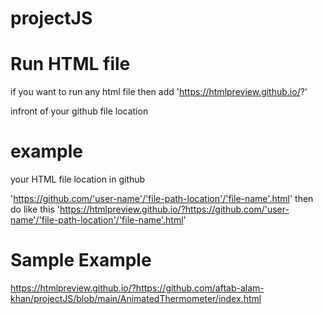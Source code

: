 # projectJS

# Run HTML file
if you want to run any html file then add 
'https://htmlpreview.github.io/?'

infront of your github file location

# example
your HTML file location in github

'https://github.com/'user-name'/'file-path-location'/'file-name'.html'
then do like this
'https://htmlpreview.github.io/?https://github.com/'user-name'/'file-path-location'/'file-name'.html'

# Sample Example

https://htmlpreview.github.io/?https://github.com/aftab-alam-khan/projectJS/blob/main/AnimatedThermometer/index.html

